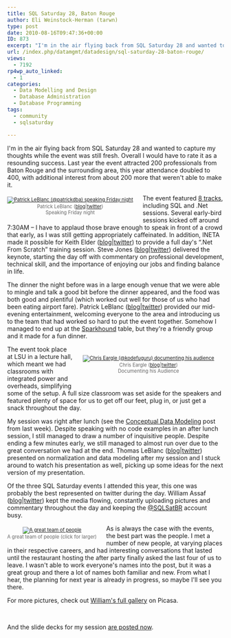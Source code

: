 ```yaml
---
title: SQL Saturday 28, Baton Rouge
author: Eli Weinstock-Herman (tarwn)
type: post
date: 2010-08-16T09:47:36+00:00
ID: 873
excerpt: "I'm in the air flying back from SQL Saturday 28 and wanted to capture my thoughts while the event was still fresh. Overall I would have to rate it as a resounding success. Last year the event attracted 200 professionals from Baton Rouge and the surrounding area, this year attendance doubled to 400, with additional interest from about 200 more that weren't able to make it."
url: /index.php/datamgmt/datadesign/sql-saturday-28-baton-rouge/
views:
  - 7192
rp4wp_auto_linked:
  - 1
categories:
  - Data Modelling and Design
  - Database Administration
  - Database Programming
tags:
  - community
  - sqlsaturday

---
```

I'm in the air flying back from SQL Saturday 28 and wanted to capture my thoughts while the event was still fresh. Overall I would have to rate it as a resounding success. Last year the event attracted 200 professionals from Baton Rouge and the surrounding area, this year attendance doubled to 400, with additional interest from about 200 more that weren't able to make it. 

<div style="float: left; margin: .5em 2em .5em 0px; color: #666666; font-size: 80%; text-align: center;">
  <a href="http://yfrog.com/jd1bej" title="See the fullsize picture"><img src="http://tiernok.com/LTDBlog/sqlsat28_2010/patrick_leblanc.png" alt="Patrick LeBlanc (@patrickdba) speaking Friday night" /></a><br /> Patrick LeBlanc (<a href="http://sqldownsouth.blogspot.com/" title="Patrick LeBlanc's Blog">blog</a>|<a href="http://twitter.com/patrickdba" title="Patrick LeBlanc (@patrickdba) on twitter">twitter</a>)<br /> Speaking Friday night
</div>

The event featured [8 tracks][1], including SQL and .Net sessions. Several early-bird sessions kicked off around 7:30AM &#8211; I have to applaud those brave enough to speak in front of a crowd that early, as I was still getting appropriately caffeinated. In addition, INETA made it possible for Keith Elder ([blog][2]|[twitter][3]) to provide a full day's “.Net From Scratch” training session. Steve Jones ([blog][4]|[twitter][5]) delivered the keynote, starting the day off with commentary on professional development, technical skill, and the importance of enjoying our jobs and finding balance in life. 

The dinner the night before was in a large enough venue that we were able to mingle and talk a good bit before the dinner appeared, and the food was both good and plentiful (which worked out well for those of us who had been eating airport fare). Patrick LeBlanc ([blog][6]|[twitter][7]) provided our mid-evening entertainment, welcoming everyone to the area and introducing us to the team that had worked so hard to put the event together. Somehow I managed to end up at the [Sparkhound][8] table, but they're a friendly group and it made for a fun dinner.

<div style="float: right; margin: 2em; color: #666666; font-size: 80%; text-align: center;">
  <a href="http://yfrog.com/83a1rxj" title="See the fullsize picture"><img src="http://tiernok.com/LTDBlog/sqlsat28_2010/chris_eargle.png" alt="Chris Eargle (@kodefuguru) documenting his audience" /></a><br /> Chris Eargle (<a href="http://www.kodefuguru.com/" title="Chris Eargle's blog">blog</a>|<a href="http://twitter.com/KodefuGuru" title="Chris Eargle (@kodefuguru) on twitter">twitter</a>)<br /> Documenting his Audience
</div>

The event took place at LSU in a lecture hall, which meant we had classrooms with integrated power and overheads, simplifying some of the setup. A full size classroom was set aside for the speakers and featured plenty of space for us to get off our feet, plug in, or just get a snack throughout the day.

My session was right after lunch (see the [Conceptual Data Modeling][9] post from last week). Despite speaking with no code examples in an after lunch session, I still managed to draw a number of inquisitive people. Despite ending a few minutes early, we still managed to almost run over due to the great conversation we had at the end. Thomas LeBlanc ([blog][10]|[twitter][11]) presented on normalization and data modeling after my session and I stuck around to watch his presentation as well, picking up some ideas for the next version of my presentation.

Of the three SQL Saturday events I attended this year, this one was probably the best represented on twitter during the day. William Assaf ([blog][12]|[twitter][13]) kept the media flowing, constantly uploading pictures and commentary throughout the day and keeping the [@SQLSatBR][14] account busy. 

<div style="float: left; margin: .5em 2em .5em 0em; color: #666666; font-size: 80%; text-align: center;">
  <a href="http://yfrog.com/mcg1sp" title="See the fullsize picture"><img src="http://tiernok.com/LTDBlog/sqlsat28_2010/sqlsatteam.png" alt="A great team of people" /></a><br /> A great team of people (click for larger)
</div>

As is always the case with the events, the best part was the people. I met a number of new people, at varying places in their respective careers, and had interesting conversations that lasted until the restaurant hosting the after party finally asked the last four of us to leave. I wasn't able to work everyone's names into the post, but it was a great group and there a lot of names both familiar and new. From what I hear, the planning for next year is already in progress, so maybe I'll see you there.

For more pictures, check out [William's full gallery][15] on Picasa.
  
<br style="clear: left;" />
  
And the slide decks for my session [are posted now][16].

 [1]: http://www.sqlsaturday.com/28/schedule.aspx "Check out the full schedule"
 [2]: http://keithelder.net/blog/ "Keith Elder's blog"
 [3]: http://twitter.com/keithelder "@KeithElder on twitter"
 [4]: http://www.sqlservercentral.com/blogs/steve_jones/default.aspx "Steve Jones on SQL Server Central"
 [5]: http://twitter.com/way0utwest "Steve Jones (@way0utwest) on twitter"
 [6]: http://sqldownsouth.blogspot.com/ "Patrick LeBlanc's Blog"
 [7]: http://twitter.com/patrickdba "Patrick LeBlanc (@patrickdba) on twitter"
 [8]: http://www.sparkhound.com/ "Check out the Sparkhound website"
 [9]: /index.php/DataMgmt/DataDesign/creating-a-conceptual-data-model "Check out my pre-session post"
 [10]: http://thesmilingdba.blogspot.com/ "Thomas LeBlanc's blog"
 [11]: http://twitter.com/TheSmilingDBA "Thomas LeBlanc (@TheSmilingDBA) on twitter"
 [12]: http://sqltact.blogspot.com/ "William Assaf's blog"
 [13]: http://twitter.com/william_a_dba "William Assaf (@william_a_dba) on twitter"
 [14]: http://twitter.com/SQLSatBR "[Sorta] Official SQLSatBR Twitter account"
 [15]: http://picasaweb.google.com/willassaf/SQLSaturday28?authkey=Gv1sRgCIDCruLCuNDy4wE&feat=directlink# "William A's full Picasa Gallery"
 [16]: http://tiernok.com/presentation.php "Eli's slide decks"